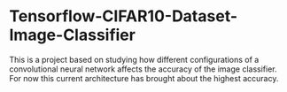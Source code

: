 # Tensorflow-CIFAR10-Dataset-Image-Classifier
This is a project based on studying how different configurations of a convolutional neural network affects the accuracy of the image classifier. For now this current architecture has brought about the highest accuracy.
